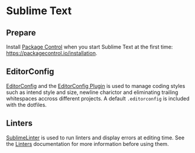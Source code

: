 # Sublime Text

## Prepare

Install [Package Control](https://packagecontrol.io/) when you start Sublime Text at the first time: https://packagecontrol.io/installation.

## EditorConfig

[EditorConfig](http://editorconfig.org/) and the [EditorConfig Plugin](https://github.com/sindresorhus/editorconfig-sublime) is used to manage coding styles such as intend style and size, newline charictor and eliminating trailing whitespaces accross different projects. A default `.editorconfig` is included with the dotfiles.

## Linters

[SublimeLinter](http://www.sublimelinter.com/) is used to run linters and display errors at editing time. See the [Linters](./Linters.md) documentation for more information before using them.
